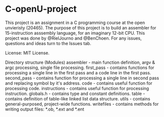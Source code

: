 # C-openU-project

This project is an assignment in a C programming course at the open unvieristy (20465). The purpose of this project is to build an assembler for 15-instruction asssembly language, for an imaginary 12-bit CPU. This project was done by @RielJourno and @BenChoen. For any issues, questions and ideas turn to the Issues tab.

License: MIT License.

Directory structure (Modules)
assembler - main function definition, argv & argc processing, single file processing.
first_pass - contains functions for processing a single line in the first pass and a code line in the first pass.
second_pass - contains function for processing a single line in second pass and replacing symbol by it's address.
code - contains useful function for processing code.
instructions - contains useful function for processing instruction.
globals.h - contains type and constant definitions.
table - contains definition of table-like linked list data structure.
utils - contains general-purposed, project-wide functions.
writefiles - contains methods for writing output files: *.ob, *.ext and *.ent
